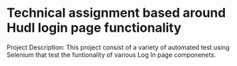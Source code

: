 # Technical assignment based around Hudl login page functionality

Project Description:
This project consist of a variety of automated test using Selenium that test the funtionality of various Log In page componenets.
